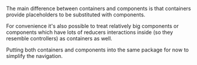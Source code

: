 The main difference between containers and components 
is that containers provide placeholders to be substituted with components.

For convenience it's also possible to treat relatively big components
or components which have lots of reducers interactions inside (so they resemble controllers)
as containers as well.

Putting both containers and components into the same package for now to simplify the navigation.
